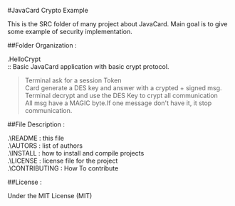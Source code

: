 #JavaCard Crypto Example

This is the SRC folder of many project about JavaCard.
Main goal is to give some example of security implementation.

##Folder Organization :

.HelloCrypt <br>
:: Basic JavaCard application with basic crypt protocol.
> Terminal ask for a session Token  
> Card generate a DES key and answer with a crypted + signed msg.  
> Terminal decrypt and use the DES Key to crypt all communication  
> All msg have a MAGIC byte.If one message don't have it, it stop communication.  


##File Description :

.\README : this file  
.\AUTORS : list of authors  
.\INSTALL : how to install and compile projects  
.\LICENSE : license file for the project  
.\CONTRIBUTING : How To contribute  

##License :

Under the MIT License (MIT)
